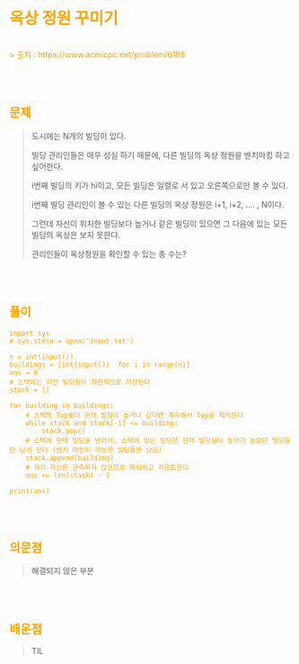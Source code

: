 <br/><Br>

<span style = "color:orange">

# 옥상 정원 꾸미기</span>
<br>
> 출처 : https://www.acmicpc.net/problem/6198

<br/><br>

## 문제

> 도시에는 N개의 빌딩이 있다.
>
> 빌딩 관리인들은 매우 성실 하기 때문에, 다른 빌딩의 옥상 정원을 벤치마킹 하고 싶어한다.
>
> i번째 빌딩의 키가 hi이고, 모든 빌딩은 일렬로 서 있고 오른쪽으로만 볼 수 있다.
>
> i번째 빌딩 관리인이 볼 수 있는 다른 빌딩의 옥상 정원은 i+1, i+2, .... , N이다.
>
> 그런데 자신이 위치한 빌딩보다 높거나 같은 빌딩이 있으면 그 다음에 있는 모든 빌딩의 옥상은 보지 못한다.
>
> 관리인들이 옥상정원을 확인할 수 있는 총 수는?

<br/><br>

## 풀이

```
import sys
# sys.stdin = open('input.txt')

n = int(input())
buildings = [int(input())  for i in range(n)]
ans = 0
# 스택에는 이전 빌딩들이 제한적으로 저장된다
stack = []

for building in buildings:
    # 스택의 Top보다 현재 빌딩이 높거나 같다면 계속해서 Top을 제거한다 
    while stack and stack[-1] <= building:
        stack.pop()
    # 스택에 현재 빌딩을 넣어서, 스택에 있는 빌딩은 현재 빌딩보다 높이가 높았던 빌딩들만 남게 된다 (벤치 마킹이 가능한 빌딩들만 남음)
    stack.append(building)
    # 자기 자신은 관측하지 않으므로 제외하고 카운트한다
    ans += len(stack) - 1

print(ans)
```

<br/><br>


## 의문점
> 해결되지 않은 부분


<br/><br>


## 배운점
> TIL

